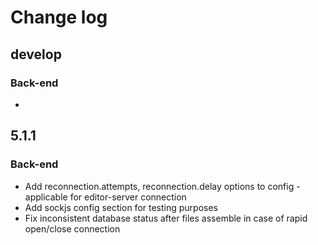# Change log
## develop
### Back-end
* 

## 5.1.1
### Back-end
* Add reconnection.attempts, reconnection.delay options to config - applicable for editor-server connection
* Add sockjs config section for testing purposes
* Fix inconsistent database status after files assemble in case of rapid open/close connection
